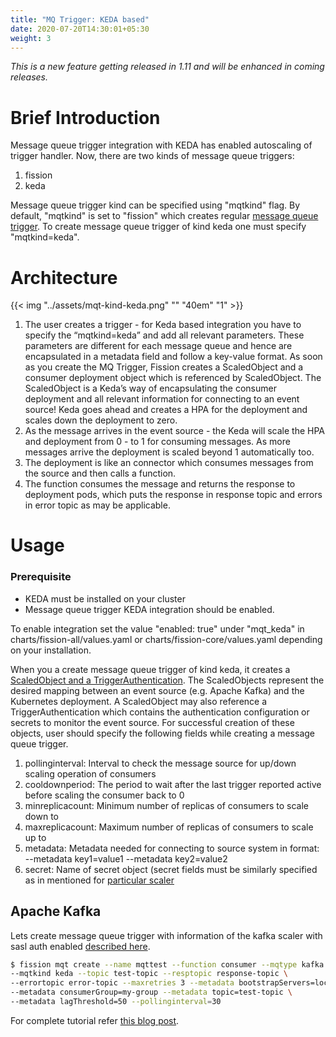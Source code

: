 ```yaml
---
title: "MQ Trigger: KEDA based"
date: 2020-07-20T14:30:01+05:30
weight: 3
---
```


_This is a new feature getting released in 1.11 and will be enhanced in coming releases._

# Brief Introduction

Message queue trigger integration with KEDA has enabled autoscaling of trigger handler. Now, there are two kinds of message queue triggers:

1. fission
2. keda

Message queue trigger kind can be specified using "mqtkind" flag. By default, "mqtkind" is set to "fission" which creates regular [message queue trigger](https://docs.fission.io/docs/triggers/message-queue-trigger/). To create message queue trigger of kind keda one must specify "mqtkind=keda".

# Architecture

{{< img "../assets/mqt-kind-keda.png" "" "40em" "1" >}}

1. The user creates a trigger - for Keda based integration you have to specify the “mqtkind=keda” and add all relevant parameters. These parameters are different for each message queue and hence are encapsulated in a metadata field and follow a key-value format. As soon as you create the MQ Trigger, Fission creates a ScaledObject and a consumer deployment object which is referenced by ScaledObject. The ScaledObject is a Keda’s way of encapsulating the consumer deployment and all relevant information for connecting to an event source! Keda goes ahead and creates a HPA for the deployment and scales down the deployment to zero.
2. As the message arrives in the event source - the Keda will scale the HPA and deployment from 0 - to 1 for consuming messages. As more messages arrive the deployment is scaled beyond 1 automatically too.
3. The deployment is like an connector which consumes messages from the source and then calls a function.
4. The function consumes the message and returns the response to deployment pods, which puts the response in response topic and errors in error topic as may be applicable.

# Usage

### Prerequisite

- KEDA must be installed on your cluster
- Message queue trigger KEDA integration should be enabled.

To enable integration set the value "enabled: true" under "mqt_keda" in charts/fission-all/values.yaml or charts/fission-core/values.yaml depending on your installation.

When you a create message queue trigger of kind keda, it creates a [ScaledObject and a TriggerAuthentication](https://keda.sh/docs/1.5/concepts/#custom-resources-crd). The ScaledObjects represent the desired mapping between an event source (e.g. Apache Kafka) and the Kubernetes deployment. A ScaledObject may also reference a TriggerAuthentication which contains the authentication configuration or secrets to monitor the event source. For successful creation of these objects, user should specify the following fields while creating a message queue trigger.

1. pollinginterval: Interval to check the message source for up/down scaling operation of consumers
2. cooldownperiod: The period to wait after the last trigger reported active before scaling the consumer back to 0
3. minreplicacount: Minimum number of replicas of consumers to scale down to
4. maxreplicacount: Maximum number of replicas of consumers to scale up to
5. metadata: Metadata needed for connecting to source system in format: --metadata key1=value1 --metadata key2=value2
6. secret: Name of secret object (secret fields must be similarly specified as in mentioned for [particular scaler](https://keda.sh/docs/1.5/scalers/])

## Apache Kafka

Lets create message queue trigger with information of the kafka scaler with sasl auth enabled [described here](https://keda.sh/docs/1.5/scalers/apache-kafka/#example).

```bash
$ fission mqt create --name mqttest --function consumer --mqtype kafka \
--mqtkind keda --topic test-topic --resptopic response-topic \
--errortopic error-topic --maxretries 3 --metadata bootstrapServers=localhost:9092 \
--metadata consumerGroup=my-group --metadata topic=test-topic \
--metadata lagThreshold=50 --pollinginterval=30
```

For complete tutorial refer [this blog post](https://blog.fission.io/posts/event-driven-scaling-fission-function-using-keda/).

